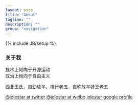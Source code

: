 ```yaml
---
layout: page
title: "About"
tagline: ""
description: ""
group: "navigation"
---
```

{% include JB/setup %}

### 关于我

技术上倾向于开源运动 <br/>
政治上倾向于自由主义

西北王氏，自幼放羊，排行老五，自称放羊娃王老五

[@jolestar at twitter][twitter]
[@jolestar at weibo][weibo]
[jolestar google profile][google]

[twitter]: http://twitter.com/jolestar

[weibo]: http://weibo.com/jolestar

[google]: http://www.google.com/profiles/jolestar


